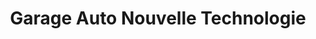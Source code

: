---
title: "Garage Auto Nouvelle Technologie"
url: /lome/garage-auto-nouvelle-technologie/
shop: réparation de voitures
---